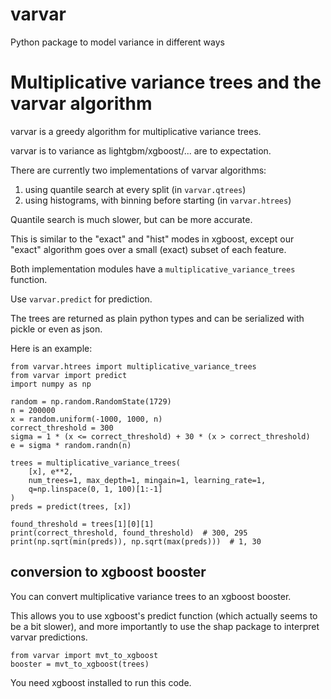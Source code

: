 # varvar
Python package to model variance in different ways

# Multiplicative variance trees and the varvar algorithm

varvar is a greedy algorithm for multiplicative variance trees.

varvar is to variance as lightgbm/xgboost/... are to expectation.

There are currently two implementations of varvar algorithms:
1. using quantile search at every split (in `varvar.qtrees`)
2. using histograms, with binning before starting (in `varvar.htrees`)

Quantile search is much slower, but can be more accurate.

This is similar to the "exact" and "hist" modes in xgboost, except our "exact"
algorithm goes over a small (exact) subset of each feature.

Both implementation modules have a `multiplicative_variance_trees` function.

Use `varvar.predict` for prediction.

The trees are returned as plain python types and can be serialized with pickle
or even as json.

Here is an example:

```
from varvar.htrees import multiplicative_variance_trees
from varvar import predict
import numpy as np

random = np.random.RandomState(1729)
n = 200000
x = random.uniform(-1000, 1000, n)
correct_threshold = 300
sigma = 1 * (x <= correct_threshold) + 30 * (x > correct_threshold)
e = sigma * random.randn(n)

trees = multiplicative_variance_trees(
    [x], e**2,
    num_trees=1, max_depth=1, mingain=1, learning_rate=1,
    q=np.linspace(0, 1, 100)[1:-1]
)
preds = predict(trees, [x])

found_threshold = trees[1][0][1]
print(correct_threshold, found_threshold)  # 300, 295
print(np.sqrt(min(preds)), np.sqrt(max(preds)))  # 1, 30
```

## conversion to xgboost booster

You can convert multiplicative variance trees to an xgboost booster.

This allows you to use xgboost's predict function (which actually seems to be a bit slower), and more importantly to use the shap package
to interpret varvar predictions.

```
from varvar import mvt_to_xgboost
booster = mvt_to_xgboost(trees)
```

You need xgboost installed to run this code.
